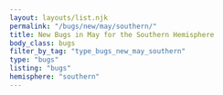 ```yaml
---
layout: layouts/list.njk
permalink: "/bugs/new/may/southern/"
title: New Bugs in May for the Southern Hemisphere
body_class: bugs
filter_by_tag: "type_bugs_new_may_southern"
type: "bugs"
listing: "bugs"
hemisphere: "southern"
---
```

